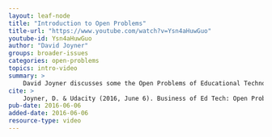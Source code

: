```yaml
---
layout: leaf-node
title: "Introduction to Open Problems"
title-url: "https://www.youtube.com/watch?v=Ysn4aHuwGuo"
youtube-id: Ysn4aHuwGuo
author: "David Joyner"
groups: broader-issues
categories: open-problems
topics: intro-video
summary: >
    David Joyner discusses some the Open Problems of Educational Technology.
cite: >
    Joyner, D. & Udacity (2016, June 6). Business of Ed Tech: Open Problems Introductory Video. Retrieved from https://www.youtube.com/watch?v=Ysn4aHuwGuo
pub-date: 2016-06-06
added-date: 2016-06-06
resource-type: video
---
```

